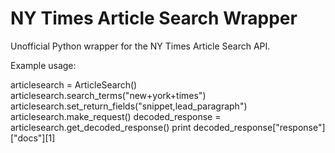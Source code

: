 NY Times Article Search Wrapper
=============================

Unofficial Python wrapper for the NY Times Article Search API.

Example usage:

articlesearch = ArticleSearch()
articlesearch.search_terms("new+york+times")
articlesearch.set_return_fields("snippet,lead_paragraph")
articlesearch.make_request()
decoded_response = articlesearch.get_decoded_response()
print decoded_response["response"]["docs"][1]